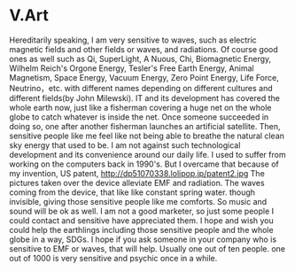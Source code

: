 # V.Art
Hereditarily speaking, I am very sensitive to waves, such as electric magnetic fields and other fields or waves, and radiations. Of course good ones as well such as Qi, SuperLight, A Nuous, Chi, Biomagnetic Energy, Wilhelm Reich's Orgone Energy, Tesler's Free Earth Energy, Animal Magnetism, Space Energy, Vacuum Energy, Zero Point Energy, Life Force, Neutrino，etc. with different names depending on different cultures and different fields(by John Milewski).  IT and its development has covered the whole earth now, just like a fisherman covering a huge net on the whole globe to catch whatever is inside the net. Once someone succeeded in doing so, one after another fisherman launches an artificial satellite. Then, sensitive people like me feel like not being able to breathe the natural clean sky energy that used to be. I am not against such technological development and its convenience around our daily life.  I used to suffer from working on the computers back in 1990's. But I overcame that because of my invention, US patent, http://dp51070338.lolipop.jp/patent2.jpg The pictures taken over the device alleviate EMF and radiation. The waves coming from the device, that like like constant spring water. though invisible, giving those sensitive people like me comforts. So music and sound will be ok as well. I am not a good marketer, so just some people I could contact and sensitive have appreciated them. I hope and wish you could help the earthlings including those sensitive people and the whole globe in a way, SDGs. I hope if you ask someone in your company who is sensitive to EMF or waves, that will help. Usually one out of ten people. one out of 1000 is very sensitive and psychic once in a while.
